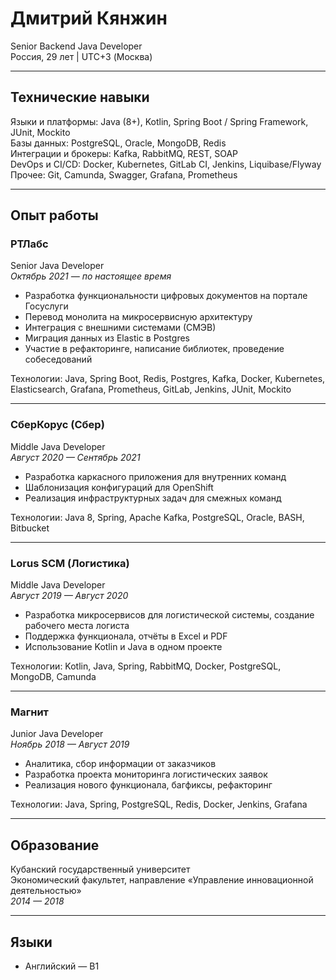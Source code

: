 # Дмитрий Кянжин
Senior Backend Java Developer  
Россия, 29 лет | UTC+3 (Москва)

---

## Технические навыки

Языки и платформы: Java (8+), Kotlin, Spring Boot / Spring Framework, JUnit, Mockito  
Базы данных: PostgreSQL, Oracle, MongoDB, Redis  
Интеграции и брокеры: Kafka, RabbitMQ, REST, SOAP  
DevOps и CI/CD: Docker, Kubernetes, GitLab CI, Jenkins, Liquibase/Flyway  
Прочее: Git, Camunda, Swagger, Grafana, Prometheus

---

## Опыт работы

### РТЛабс
Senior Java Developer  
_Октябрь 2021 — по настоящее время_

- Разработка функциональности цифровых документов на портале Госуслуги
- Перевод монолита на микросервисную архитектуру
- Интеграция с внешними системами (СМЭВ)
- Миграция данных из Elastic в Postgres
- Участие в рефакторинге, написание библиотек, проведение собеседований

Технологии: Java, Spring Boot, Redis, Postgres, Kafka, Docker, Kubernetes, Elasticsearch, Grafana, Prometheus, GitLab, Jenkins, JUnit, Mockito

---

### СберКорус (Сбер)
Middle Java Developer  
_Август 2020 — Сентябрь 2021_

- Разработка каркасного приложения для внутренних команд
- Шаблонизация конфигураций для OpenShift
- Реализация инфраструктурных задач для смежных команд

Технологии: Java 8, Spring, Apache Kafka, PostgreSQL, Oracle, BASH, Bitbucket

---

### Lorus SCM (Логистика)
Middle Java Developer  
_Август 2019 — Август 2020_

- Разработка микросервисов для логистической системы, создание рабочего места логиста
- Поддержка функционала, отчёты в Excel и PDF
- Использование Kotlin и Java в одном проекте

Технологии: Kotlin, Java, Spring, RabbitMQ, Docker, PostgreSQL, MongoDB, Camunda

---

### Магнит
Junior Java Developer  
_Ноябрь 2018 — Август 2019_

- Аналитика, сбор информации от заказчиков
- Разработка проекта мониторинга логистических заявок
- Реализация нового функционала, багфиксы, рефакторинг

Технологии: Java, Spring, PostgreSQL, Redis, Docker, Jenkins, Grafana

---

## Образование

Кубанский государственный университет  
Экономический факультет, направление «Управление инновационной деятельностью»  
_2014 — 2018_

---

## Языки

- Английский — B1